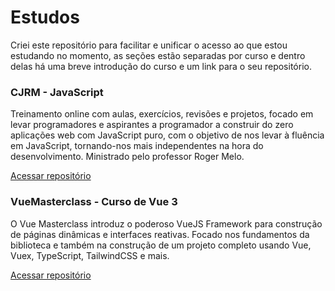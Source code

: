 # Estudos

Criei este repositório para facilitar e unificar o acesso ao que estou estudando no momento, as seções estão separadas por curso e dentro delas há uma breve introdução do curso e um link para o seu repositório.

### CJRM - JavaScript

Treinamento online com aulas, exercícios, revisões e projetos, focado em levar programadores e aspirantes a programador a construir do zero aplicações web com JavaScript puro, com o objetivo de nos levar à fluência em JavaScript, tornando-nos mais independentes na hora do desenvolvimento. Ministrado pelo professor Roger Melo.

[Acessar repositório](https://github.com/santos2408/CJRM-Javascript)

### VueMasterclass - Curso de Vue 3

O Vue Masterclass introduz o poderoso VueJS Framework para construção de páginas dinâmicas e interfaces reativas. Focado nos fundamentos da biblioteca e também na construção de um projeto completo usando Vue, Vuex, TypeScript, TailwindCSS e mais.

[Acessar repositório](https://github.com/santos2408/VueMastery)
